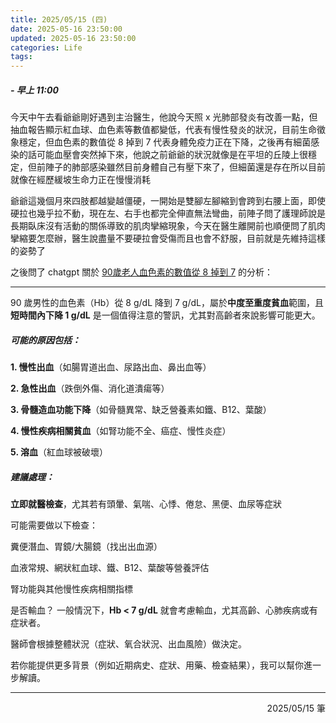 ```yaml
---
title: 2025/05/15 (四)
date: 2025-05-16 23:50:00
updated: 2025-05-16 23:50:00
categories: Life
tags:
---
```


##### - 早上 11:00

今天中午去看爺爺剛好遇到主治醫生，他說今天照 x 光肺部發炎有改善一點，但抽血報告顯示紅血球、血色素等數值都變低，代表有慢性發炎的狀況，目前生命徵象穩定，但血色素的數值從 8 掉到 7 代表身體免疫力正在下降，之後再有細菌感染的話可能血壓會突然掉下來，他說之前爺爺的狀況就像是在平坦的丘陵上很穩定，但前陣子的肺部感染雖然目前身體自己有壓下來了，但細菌還是存在所以目前就像在經歷緩坡生命力正在慢慢消耗

<!--more-->

爺爺這幾個月來四肢都越變越僵硬，一開始是雙腳左腳縮到會跨到右腰上面，即使硬拉也幾乎拉不動，現在左、右手也都完全伸直無法彎曲，前陣子問了護理師說是長期臥床沒有活動的關係導致的肌肉攣縮現象，今天在醫生離開前也順便問了肌肉攣縮要怎麼辦，醫生說盡量不要硬拉會受傷而且也會不舒服，目前就是先維持這樣的姿勢了

之後問了 chatgpt 關於 [90歲老人血色素的數值從 8 掉到 7](https://chatgpt.com/share/68257d15-5adc-8001-a258-74aa20bd27e9) 的分析：

--- 

90 歲男性的血色素（Hb）從 8 g/dL 降到 7 g/dL，屬於<b>中度至重度貧血</b>範圍，且<b>短時間內下降 1 g/dL</b> 是一個值得注意的警訊，尤其對高齡者來說影響可能更大。

##### 可能的原因包括：
<b>1. 慢性出血</b>（如腸胃道出血、尿路出血、鼻出血等）

<b>2. 急性出血</b>（跌倒外傷、消化道潰瘍等）

<b>3. 骨髓造血功能下降</b>（如骨髓異常、缺乏營養素如鐵、B12、葉酸）

<b>4. 慢性疾病相關貧血</b>（如腎功能不全、癌症、慢性炎症）

<b>5. 溶血</b>（紅血球被破壞）

##### 建議處理：
<b>立即就醫檢查</b>，尤其若有頭暈、氣喘、心悸、倦怠、黑便、血尿等症狀

可能需要做以下檢查：

糞便潛血、胃鏡/大腸鏡（找出出血源）

血液常規、網狀紅血球、鐵、B12、葉酸等營養評估

腎功能與其他慢性疾病相關指標

是否輸血？
一般情況下，<b>Hb < 7 g/dL</b> 就會考慮輸血，尤其高齡、心肺疾病或有症狀者。

醫師會根據整體狀況（症狀、氧合狀況、出血風險）做決定。

若你能提供更多背景（例如近期病史、症狀、用藥、檢查結果），我可以幫你進一步解讀。

--- 


<div style="text-align: right">2025/05/15 筆</div>
